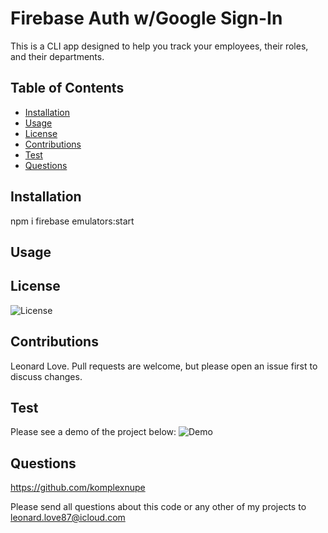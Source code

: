 # Firebase Auth w/Google Sign-In

This is a CLI app designed to help you track your employees, their roles, and their departments.

## Table of Contents
- [Installation](#installation)
- [Usage](#usage)
- [License](#license)
- [Contributions](#contributions)
- [Test](#test)
- [Questions](#questions)

    
## <a name="installation">Installation</a>

npm i 
firebase emulators:start
    
## <a name="usage">Usage</a>


## <a name="license">License</a>

![License](https://img.shields.io/badge/License-MIT-blue)
    
## <a name="contributions">Contributions</a>

Leonard Love. Pull requests are welcome, but please open an issue first to discuss changes.
    
## <a name="test">Test</a>

Please see a demo of the project below:
![Demo]()

## <a name="questions">Questions</a>

https://github.com/komplexnupe

Please send all questions about this code or any other of my projects to leonard.love87@icloud.com